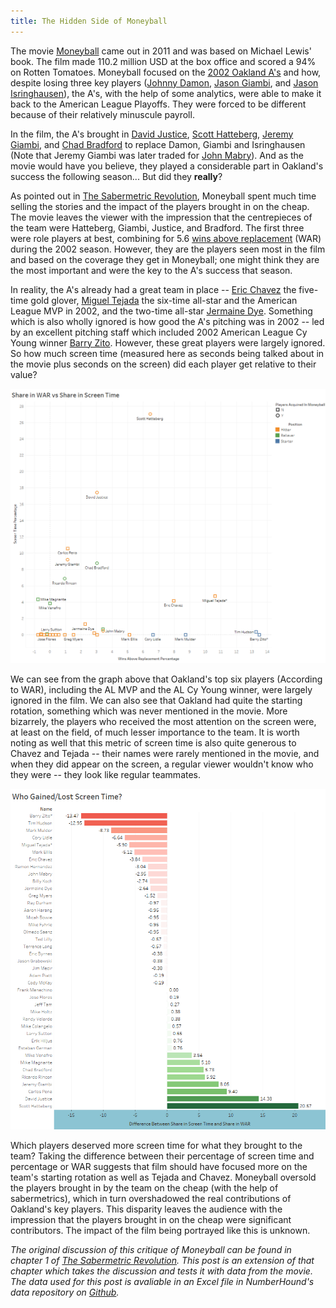 ```yaml
---
title: The Hidden Side of Moneyball
---
```


The movie [Moneyball](https://www.imdb.com/title/tt1210166/) came out in 2011 and was based on Michael Lewis' book. The film made 110.2 million USD at the box office and scored a 94% on Rotten Tomatoes. Moneyball focused on the [2002 Oakland A's](https://www.baseball-reference.com/teams/OAK/2002.shtml) and how, despite losing three key players ([Johnny Damon](https://www.baseball-reference.com/players/d/damonjo01.shtml), [Jason Giambi](https://www.baseball-reference.com/players/g/giambja01.shtml), and [Jason Isringhausen](https://www.baseball-reference.com/players/i/isrinja01.shtml)), the A's, with the help of some analytics, were able to make it back to the American League Playoffs. They were forced to be different because of their relatively minuscule payroll. 

In the film, the A's brought in [David Justice](https://www.baseball-reference.com/players/j/justida01.shtml), [Scott Hatteberg](https://www.baseball-reference.com/players/h/hattesc01.shtml), [Jeremy Giambi](https://www.baseball-reference.com/players/g/giambje01.shtml), and [Chad Bradford](https://www.baseball-reference.com/players/b/bradfch01.shtml) to replace Damon, Giambi and Isringhausen (Note that Jeremy Giambi was later traded for [John Mabry](https://www.baseball-reference.com/players/m/mabryjo01.shtml)). And as the movie would have you believe, they played a considerable part in Oakland's success the following season... But did they **really**? 

As pointed out in [The Sabermetric Revolution](https://www.amazon.ca/Sabermetric-Revolution-Assessing-Analytics-Baseball/dp/0812245725), Moneyball spent much time selling the stories and the impact of the players brought in on the cheap. The movie leaves the viewer with the impression that the centrepieces of the team were Hatteberg, Giambi, Justice, and Bradford. The first three were role players at best, combining for 5.6 [wins above replacement](https://www.baseball-reference.com/about/war_explained.shtml) (WAR) during the 2002 season. However, they are the players seen most in the film and based on the coverage they get in Moneyball; one might think they are the most important and were the key to the A's success that season.

In reality, the A's already had a great team in place -- [Eric Chavez](https://www.baseball-reference.com/players/c/chaveer01.shtml) the five-time gold glover, [Miguel Tejada](https://www.baseball-reference.com/players/t/tejadmi01.shtml) the six-time all-star and the American League MVP in 2002, and the two-time all-star [Jermaine Dye](https://www.baseball-reference.com/players/d/dyeje01.shtml). Something which is also wholly ignored is how good the A's pitching was in 2002 -- led by an excellent pitching staff which included 2002 American League Cy Young winner [Barry Zito](https://www.baseball-reference.com/players/z/zitoba01.shtml). However, these great players were largely ignored. So how much screen time (measured here as seconds being talked about in the movie plus seconds on the screen) did each player get relative to their value?

![The Hidden Side to Moneyball](/img/moneyball/moneyball2.png "WAR% Versus Screen%")

We can see from the graph above that Oakland's top six players (According to WAR), including the AL MVP and the AL Cy Young winner, were largely ignored in the film. We can also see that Oakland had quite the starting rotation, something which was never mentioned in the movie. More bizarrely, the players who received the most attention on the screen were, at least on the field, of much lesser importance to the team. It is worth noting as well that this metric of screen time is also quite generous to Chavez and Tejada -- their names were rarely mentioned in the movie, and when they did appear on the screen, a regular viewer wouldn't know who they were -- they look like regular teammates. 

![The Hidden Side to Moneyball](/img/moneyball/Moneyball1.png "Less screen time")

Which players deserved more screen time for what they brought to the team? Taking the difference between their percentage of screen time and percentage or WAR suggests that film should have focused more on the team's starting rotation as well as Tejada and Chavez. Moneyball oversold the players brought in by the team on the cheap (with the help of sabermetrics), which in turn overshadowed the real contributions of Oakland's key players. This disparity leaves the audience with the impression that the players brought in on the cheap were significant contributors. The impact of the film being portrayed like this is unknown.

_The original discussion of this critique of Moneyball can be found in chapter 1 of [The Sabermetric Revolution](https://www.amazon.ca/Sabermetric-Revolution-Assessing-Analytics-Baseball/dp/0812245725). This post is an extension of that chapter which takes the discussion and tests it with data from the movie. The data used for this post is avaliable in an Excel file in NumberHound's data repository on [Github](https://github.com/NumberHound/Data/tree/master/Posts/The%20Hidden%20Side%20of%20Moneyball)._
